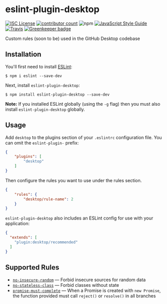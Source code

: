 # eslint-plugin-desktop

[![ISC License](https://img.shields.io/github/license/j-f1/eslint-plugin-desktop.svg)](./llicense.md)
[![contributor count](https://img.shields.io/github/contributors/j-f1/eslint-plugin-desktop.svg)](./graphs/contributors)
![npm](https://img.shields.io/badge/npm-j--f1/eslint--plugin--desktop-lightgray.svg?style=flat-square)
[![JavaScript Style Guide](https://img.shields.io/badge/code_style-standard-brightgreen.svg?style=flat-square)](https://standardjs.com)
[![Travis](https://img.shields.io/travis/j-f1/eslint-plugin-desktop.svg?style=flat-square)](https://travis-ci.org/j-f1/eslint-plugin-desktop)
[![Greenkeeper badge](https://badges.greenkeeper.io/j-f1/eslint-plugin-desktop.svg?style=flat-square)](https://greenkeeper.io/)

Custom rules (soon to be) used in the GitHub Desktop codebase

## Installation

You'll first need to install [ESLint](http://eslint.org):

```
$ npm i eslint --save-dev
```

Next, install `eslint-plugin-desktop`:

```
$ npm install eslint-plugin-desktop --save-dev
```

**Note:** If you installed ESLint globally (using the `-g` flag) then you must also install `eslint-plugin-desktop` globally.

## Usage

Add `desktop` to the plugins section of your `.eslintrc` configuration file. You can omit the `eslint-plugin-` prefix:

```json
{
    "plugins": [
        "desktop"
    ]
}
```


Then configure the rules you want to use under the rules section.

```json
{
    "rules": {
        "desktop/rule-name": 2
    }
}
```

`eslint-plugin-desktop` also includes an ESLint config for use with your application:

```json
{
  "extends": [
    "plugin:desktop/recommended"
  ]
}
```

## Supported Rules

* [`no-insecure-random`](./docs/rules/no-insecure-random.md) — Forbid insecure sources for random data
* [`no-stateless-class`](./docs/rules/no-stateless-class.md) — Forbid classes without state
* [`promise-must-complete`](./docs/rules/promise-must-complete.md)  — When a Promise is created with `new Promise`, the function provided must call `reject()` or `resolve()` in all branches
